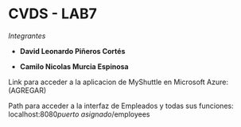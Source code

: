 # CVDS - LAB7
*Integrantes*

- **David Leonardo Piñeros Cortés**

- **Camilo Nicolas Murcia Espinosa**

Link para acceder a la aplicacion de MyShuttle en Microsoft Azure: (AGREGAR)

Path para acceder a la interfaz de Empleados y todas sus funciones: localhost:8080*puerto asignado*/employees



